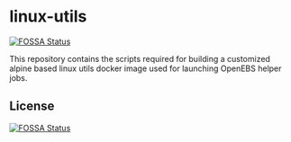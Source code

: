# linux-utils
[![FOSSA Status](https://app.fossa.com/api/projects/git%2Bgithub.com%2Fkmova%2Flinux-utils.svg?type=shield)](https://app.fossa.com/projects/git%2Bgithub.com%2Fkmova%2Flinux-utils?ref=badge_shield)


This repository contains the scripts required for building a customized alpine based linux utils docker image used for launching OpenEBS helper jobs. 


## License
[![FOSSA Status](https://app.fossa.com/api/projects/git%2Bgithub.com%2Fkmova%2Flinux-utils.svg?type=large)](https://app.fossa.com/projects/git%2Bgithub.com%2Fkmova%2Flinux-utils?ref=badge_large)